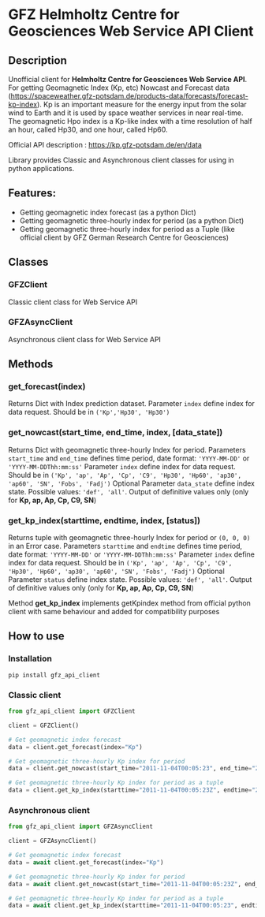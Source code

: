 # GFZ Helmholtz Centre for Geosciences Web Service API Client

## Description

Unofficial client for **Helmholtz Centre for Geosciences Web Service API**. For getting Geomagnetic Index (Kp, etc) 
Nowcast and Forecast data (https://spaceweather.gfz-potsdam.de/products-data/forecasts/forecast-kp-index). 
Kp is an important measure for the energy input from the solar wind to Earth and it is used by space weather services in near real-time. 
The geomagnetic Hpo index is a Kp-like index with a time resolution of half an hour, called Hp30, and one hour, called Hp60.

Official API description : https://kp.gfz-potsdam.de/en/data

Library provides Classic and Asynchronous client classes for using in python applications.

## Features:
- Getting geomagnetic index forecast (as a python Dict)
- Getting geomagnetic three-hourly index for period (as a python Dict)
- Getting geomagnetic three-hourly index for period as a Tuple (like official client by GFZ German Research Centre for Geosciences)

## Classes

### GFZClient

Classic client class for Web Service API

### GFZAsyncClient

Asynchronous client class for Web Service API

## Methods

### get_forecast(index)

Returns Dict with Index prediction dataset. 
Parameter `index` define index for data request. Should be in `('Kp','Hp30', 'Hp30')`

### get_nowcast(start_time, end_time, index, [data_state])

Returns Dict with geomagnetic three-hourly Index for period. 
Parameters `start_time` and `end_time` defines time period, date format: `'YYYY-MM-DD'` or `'YYYY-MM-DDThh:mm:ss'`
Parameter `index` define index for data request. Should be in `('Kp', 'ap', 'Ap', 'Cp', 'C9', 'Hp30', 'Hp60', 'ap30', 'ap60', 'SN', 'Fobs', 'Fadj')`
Optional Parameter `data_state` define index state. Possible values: `'def', 'all'`. Output of definitive values only (only for **Kp, ap, Ap, Cp, C9, SN**) 

### get_kp_index(starttime, endtime, index, [status])

Returns tuple with geomagnetic three-hourly Index for period or `(0, 0, 0)` in an Error case. 
Parameters `starttime` and `endtime` defines time period, date format: `'YYYY-MM-DD'` or `'YYYY-MM-DDThh:mm:ss'`
Parameter `index` define index for data request. Should be in `('Kp', 'ap', 'Ap', 'Cp', 'C9', 'Hp30', 'Hp60', 'ap30', 'ap60', 'SN', 'Fobs', 'Fadj')`
Optional Parameter `status` define index state. Possible values: `'def', 'all'`. Output of definitive values only (only for **Kp, ap, Ap, Cp, C9, SN**)

Method **get_kp_index** implements getKpindex method from official python client with same behaviour and added for compatibility purposes

## How to use

### Installation

```shell
pip install gfz_api_client
```

### Classic client

```python
from gfz_api_client import GFZClient

client = GFZClient()

# Get geomagnetic index forecast
data = client.get_forecast(index="Kp")

# Get geomagnetic three-hourly Kp index for period
data = client.get_nowcast(start_time="2011-11-04T00:05:23", end_time="2011-11-04T00:05:23", index="Kp")

# Get geomagnetic three-hourly Kp index for period as a tuple
data = client.get_kp_index(starttime="2011-11-04T00:05:23Z", endtime="2011-11-04T00:05:23Z", index="Kp")

```

### Asynchronous client

```python
from gfz_api_client import GFZAsyncClient

client = GFZAsyncClient()

# Get geomagnetic index forecast
data = await client.get_forecast(index="Kp")

# Get geomagnetic three-hourly Kp index for period
data = await client.get_nowcast(start_time="2011-11-04T00:05:23Z", end_time="2011-11-04T00:05:23Z", index="Kp")

# Get geomagnetic three-hourly Kp index for period as a tuple
data = await client.get_kp_index(starttime="2011-11-04T00:05:23", endtime="2011-11-04T00:05:23", index="Kp")

```
